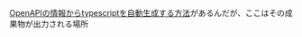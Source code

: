 [OpenAPIの情報からtypescriptを自動生成する方法](https://fastapi.tiangolo.com/ja/advanced/generate-clients/)があるんだが、ここはその成果物が出力される場所
